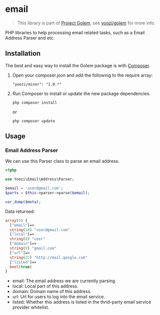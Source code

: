 email
=====

> This library is part of [Project Golem](http://golem.yoozi.cn/), see [yoozi/golem](https://github.com/yoozi/golem) for more info.

PHP libraries to help processing email related tasks, such as a Email Address Parser and etc.

## Installation

The best and easy way to install the Golem package is with [Composer](https://getcomposer.org).

1. Open your composer.json and add the following to the require array:

    ```
    "yoozi/miner": "1.0.*"
    ```

2. Run Composer to install or update the new package dependencies.

    ```
    php composer install
    ```

    or

    ```
    php composer update
    ```

## Usage

### Email Address Parser

We can use this Parser class to parse an email address.

```php
<?php

use Yoozi\Email\Address\Parser;

$email = 'user@gmail.com';
$parts = $this->parser->parse($email);

var_dump($meta);
```

Data returned:

```php
array(5) {
  ["email"]=>
  string(18) "user@gmail.com"
  ["local"]=>
  string(8) "user"
  ["domain"]=>
  string(9) "gmail.com"
  ["url"]=>
  string(22) "http://mail.google.com"
  ["listed"]=>
  bool(true)
}
```

* email: The email address we are currently parsing.
* local: Local part of this address.
* domain: Domain name of this address.
* url: Url for users to log into the email service.
* listed: Whether this address is listed in the thrid-party email service provider whitelist.